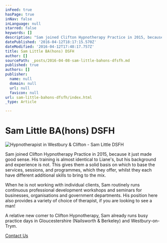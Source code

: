 ```yaml
---
inFeed: true
hasPage: true
inNav: false
inLanguage: null
starred: false
keywords: []
description: "Sam joined Clifton Hypnotherapy Practice in 2015, because it just made good sense. \_His training is almost identical to Liane's, but his background and experience is not. \_This gives them a solid basis on which to base the services, sessions, and programmes, which they offer, whilst they each have different additional skills to bring to the mix."
datePublished: '2016-04-12T18:17:15.570Z'
dateModified: '2016-04-12T17:48:17.757Z'
title: Sam Little BA(hons) DSFH
author: []
sourcePath: _posts/2016-04-08-sam-little-bahons-dfsfh.md
published: true
authors: []
publisher:
  name: null
  domain: null
  url: null
  favicon: null
url: sam-little-bahons-dfsfh/index.html
_type: Article

---
```

# Sam Little BA(hons) DSFH
![Hypnotherapist in Westbury & Clifton - Sam Little DSFH](https://the-grid-user-content.s3-us-west-2.amazonaws.com/53397501-2970-42e5-91aa-85c3a38dcd25.png)

Sam joined Clifton Hypnotherapy Practice in 2015, because it just made good sense.  His training is almost identical to Liane's, but his background and experience is not.  This gives them a solid basis on which to base the services, sessions, and programmes, which they offer, whilst they each have different additional skills to bring to the mix.

When he is not working with individual clients, Sam routinely runs continuous professional development workshops and seminars for businesses, organisations and government departments.  His position here also provides a variety of choice of therapist, if you are looking to see a man!

A relative new comer to Clifton Hypnotherapy, Sam already runs busy practice days in Gloucestershire (Nailsworth & Berkeley) and Westbury-on-Trym.

[Contact Us][0]

[0]: http://www.cliftonhypnotherapy.com/contact-us/